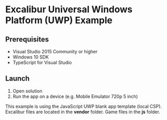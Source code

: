 # Excalibur Universal Windows Platform (UWP) Example

## Prerequisites

- Visual Studio 2015 Community or higher
- Windows 10 SDK
- TypeScript for Visual Studio

## Launch

1. Open solution
2. Run the app on a device (e.g. Mobile Emulator 720p 5 inch)

This example is using the JavaScript UWP blank app template (local CSP). Excalibur files
are located in the **vendor** folder. Game files in the **js** folder.